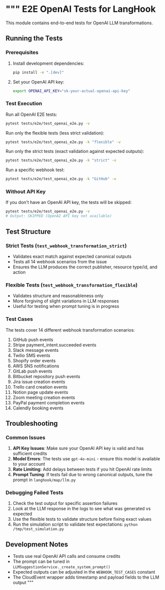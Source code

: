 """
E2E OpenAI Tests for LangHook
=============================

This module contains end-to-end tests for OpenAI LLM transformations.

## Running the Tests

### Prerequisites

1. Install development dependencies:
   ```bash
   pip install -e ".[dev]"
   ```

2. Set your OpenAI API key:
   ```bash
   export OPENAI_API_KEY="sk-your-actual-openai-api-key"
   ```

### Test Execution

Run all OpenAI E2E tests:
```bash
pytest tests/e2e/test_openai_e2e.py -v
```

Run only the flexible tests (less strict validation):
```bash
pytest tests/e2e/test_openai_e2e.py -k "flexible" -v
```

Run only the strict tests (exact validation against expected outputs):
```bash
pytest tests/e2e/test_openai_e2e.py -k "strict" -v
```

Run a specific webhook test:
```bash
pytest tests/e2e/test_openai_e2e.py -k "GitHub" -v
```

### Without API Key

If you don't have an OpenAI API key, the tests will be skipped:
```bash
pytest tests/e2e/test_openai_e2e.py -v
# Output: SKIPPED (OpenAI API key not available)
```

## Test Structure

### Strict Tests (`test_webhook_transformation_strict`)
- Validates exact match against expected canonical outputs
- Tests all 14 webhook scenarios from the issue
- Ensures the LLM produces the correct publisher, resource type/id, and action

### Flexible Tests (`test_webhook_transformation_flexible`) 
- Validates structure and reasonableness only
- More forgiving of slight variations in LLM responses
- Useful for testing when prompt tuning is in progress

### Test Cases

The tests cover 14 different webhook transformation scenarios:
1. GitHub push events
2. Stripe payment_intent.succeeded events
3. Slack message events
4. Twilio SMS events
5. Shopify order events
6. AWS SNS notifications
7. GitLab push events
8. Bitbucket repository push events
9. Jira issue creation events
10. Trello card creation events
11. Notion page update events
12. Zoom meeting creation events
13. PayPal payment completion events
14. Calendly booking events

## Troubleshooting

### Common Issues

1. **API Key Issues**: Make sure your OpenAI API key is valid and has sufficient credits
2. **Model Errors**: The tests use `gpt-4o-mini` - ensure this model is available to your account
3. **Rate Limiting**: Add delays between tests if you hit OpenAI rate limits
4. **Prompt Tuning**: If tests fail due to wrong canonical outputs, tune the prompt in `langhook/map/llm.py`

### Debugging Failed Tests

1. Check the test output for specific assertion failures
2. Look at the LLM response in the logs to see what was generated vs expected
3. Use the flexible tests to validate structure before fixing exact values
4. Run the simulation script to validate test expectations: `python /tmp/test_simulation.py`

## Development Notes

- Tests use real OpenAI API calls and consume credits
- The prompt can be tuned in `LLMSuggestionService._create_system_prompt()`
- Expected outputs can be adjusted in the `WEBHOOK_TEST_CASES` constant
- The CloudEvent wrapper adds timestamp and payload fields to the LLM output
"""